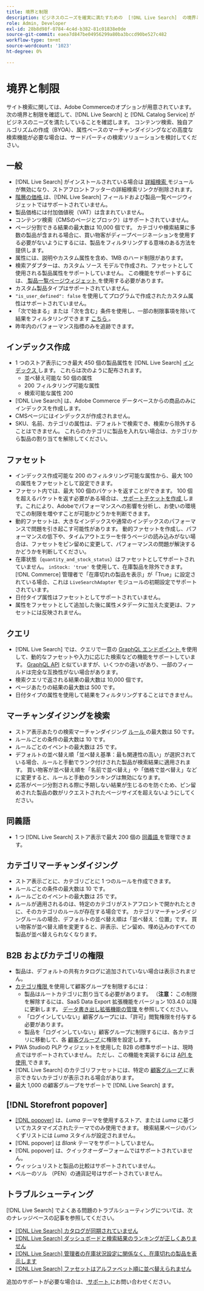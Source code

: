 ```yaml
---
title: 境界と制限
description: ビジネスのニーズを確実に満たすための  [!DNL Live Search]  の境界と制限について説明します。
role: Admin, Developer
exl-id: 28b8d98f-0784-4c4d-b382-81c01838e0de
source-git-commit: eaea7d847be04956299a80ba3bccd90be527c482
workflow-type: tm+mt
source-wordcount: '1023'
ht-degree: 0%

---
```


# 境界と制限

サイト検索に関しては、Adobe Commerceのオプションが用意されています。 次の境界と制限を確認して、[!DNL Live Search] と [!DNL Catalog Service] がビジネスのニーズを満たしていることを確認します。 コンテンツ検索、独自アルゴリズムの作成（BYOA）、属性ベースのマーチャンダイジングなどの高度な検索機能が必要な場合は、サードパーティの検索ソリューションを検討してください。

## 一般

- [!DNL Live Search] がインストールされている場合は [ 詳細検索 ](https://experienceleague.adobe.com/ja/docs/commerce-admin/catalog/catalog/search/search) モジュールが無効になり、ストアフロントフッターの詳細検索リンクが削除されます。
- [ 階層の価格 ](https://experienceleague.adobe.com/ja/docs/commerce-admin/catalog/products/pricing/product-price-tier) は、[!DNL Live Search] フィールドおよび製品一覧ページウィジェットではサポートされていません。
- 製品価格には付加価値税（VAT）は含まれていません。
- コンテンツ検索（CMSのページとブロック）はサポートされていません。
- ページ分割できる結果の最大数は 10,000 個です。 カテゴリや検索結果に多数の製品が含まれる場合に、買い物客がディープページネーションを使用する必要がないようにするには、製品をフィルタリングする意味のある方法を提供します。
- 属性には、説明やカスタム属性を含め、1MB のハード制限があります。
- 検索アダプターは、カスタム ソース モデルで作成され、ファセットとして使用される製品属性をサポートしていません。 この機能をサポートするには、[ 製品一覧ページウィジェット ](plp-styling.md) を使用する必要があります。
- カスタム製品タイプはサポートされていません。
- `"is_user_defined": false` を使用してプログラムで作成されたカスタム属性はサポートされていません。
- 「次で始まる」または「次を含む」条件を使用し、一部の制限事項を除いて結果をフィルタリングできます [ こちら ](https://developer.adobe.com/commerce/services/graphql/live-search/product-search/#limitations)。
- 昨年内のパフォーマンス指標のみを追跡できます。

## インデックス作成

- 1 つのストア表示につき最大 450 個の製品属性を [!DNL Live Search] [ インデックス ](indexing.md) します。 これらは次のように配布されます。
   - 並べ替え可能な 50 個の属性
   - 200 フィルタリング可能な属性
   - 検索可能な属性 200
- [!DNL Live Search] は、Adobe Commerce データベースからの商品のみにインデックスを作成します。
- CMSページにはインデックスが作成されません。
- SKU、名前、カテゴリの属性は、デフォルトで検索でき、検索から除外することはできません。 これらのカテゴリに製品を入れない場合は、カテゴリから製品の割り当てを解除してください。

## ファセット

- インデックス作成可能な 200 のフィルタリング可能な属性から、最大 100 の属性をファセットとして設定できます。
- ファセット内では、最大 100 個のバケットを返すことができます。 100 個を超えるバケットを返す必要がある場合は、[ サポートチケットを作成 ](https://experienceleague.adobe.com/ja/docs/commerce-knowledge-base/kb/help-center-guide/magento-help-center-user-guide) します。これにより、Adobeでパフォーマンスへの影響を分析し、お使いの環境でこの制限を増やすことが可能かどうかを判断できます。
- 動的ファセットは、大きなインデックスや通常のインデックスのパフォーマンスで問題を引き起こす可能性があります。 動的ファセットを作成し、パフォーマンスの低下や、タイムアウトエラーを伴うページの読み込みがない場合は、ファセットをピン留めに変更して、パフォーマンスの問題が解決するかどうかを判断してください。
- 在庫状態（`quantity_and_stock_status`）はファセットとしてサポートされていません。 `inStock: 'true'` を使用して、在庫製品を除外できます。 [!DNL Commerce] 管理者で「在庫切れの製品を表示」が「True」に設定されている場合、これは `LiveSearchAdapter` モジュールの初期設定でサポートされています。
- 日付タイプ属性はファセットとしてサポートされていません。
- 属性をファセットとして追加した後に属性メタデータに加えた変更は、ファセットには反映されません。

## クエリ

- [!DNL Live Search] では、クエリで一意の [GraphQL エンドポイント ](https://developer.adobe.com/commerce/services/graphql/live-search/) を使用して、動的なファセットや入力に応じた検索などの機能をサポートしています。 [GraphQL API](https://developer.adobe.com/commerce/webapi/graphql/) と似ていますが、いくつかの違いがあり、一部のフィールドは完全な互換性がない場合があります。
- 検索クエリで返される結果の最大数は 10,000 個です。
- ページあたりの結果の最大数は 500 です。
- 日付タイプの属性を使用して結果をフィルタリングすることはできません。

## マーチャンダイジングを検索

- ストア表示あたりの検索マーチャンダイジング [ ルール ](rules.md) の最大数は 50 です。
- ルールごとの条件の最大数は 10 です。
- ルールごとのイベントの最大数は 25 です。
- デフォルトの並べ替え順「並べ替え基準：最も関連性の高い」が選択されている場合、ルールと手動でランク付けされた製品が検索結果に適用されます。 買い物客が並べ替え順を「名前で並べ替え」や「価格で並べ替え」などに変更すると、ルールと手動のランキングは無効になります。
- 応答がページ分割される際に予期しない結果が生じるのを防ぐため、ピン留めされた製品の数がリクエストされたページサイズを超えないようにしてください。

## 同義語

- 1 つ [!DNL Live Search] ストア表示で最大 200 個の [ 同義語 ](synonyms.md) を管理できます。

## カテゴリマーチャンダイジング

- ストア表示ごとに、カテゴリごとに 1 つのルールを作成できます。
- ルールごとの条件の最大数は 10 です。
- ルールごとのイベントの最大数は 25 です。
- ルールが適用されるのは、特定のカテゴリがストアフロントで開かれたときに、そのカテゴリのルールが存在する場合です。 カテゴリマーチャンダイジングルールの場合、デフォルトの並べ替え順は「並べ替え：位置」です。 買い物客が並べ替え順を変更すると、非表示、ピン留め、埋め込みのすべての製品が並べ替えられなくなります。

## B2B およびカテゴリの権限

- 製品は、デフォルトの共有カタログに追加されていない場合は表示されません。
- [ カテゴリ権限 ](https://experienceleague.adobe.com/ja/docs/commerce-admin/catalog/categories/category-permissions) を使用して顧客グループを制限するには：
   - 製品はルートカテゴリに割り当てる必要があります。 （**注意：** この制限を解除するには、SaaS Data Export 拡張機能をバージョン 103.4.0 以降に更新します。 [ データ書き出し拡張機能の管理 ](../data-export/manage-extension.md) を参照してください。
   - 「ログインしていない」顧客グループには、「許可」閲覧権限を付与する必要があります。
   - 製品を「ログインしていない」顧客グループに制限するには、各カテゴリに移動して、各 [ 顧客グループ ](https://experienceleague.adobe.com/ja/docs/commerce-admin/b2b/shared-catalogs/catalog-shared-manage) に権限を設定します。
- PWA Studioの PLP ウィジェットを使用した B2B の標準サポートは、現時点ではサポートされていません。 ただし、この機能を実装するには [API を使用 ](install.md#pwa-support) できます。
- [!DNL Live Search] のカテゴリファセットには、特定の [ 顧客グループ ](https://experienceleague.adobe.com/ja/docs/commerce-admin/b2b/shared-catalogs/catalog-shared-manage) に表示できないカテゴリが表示される場合があります。
- 最大 1,000 の顧客グループをサポートで [!DNL Live Search] ます。

## [!DNL Storefront popover]

- [[!DNL popover]](storefront-popover.md) は、*Luma* テーマを使用するストア、または *Luma* に基づいてカスタマイズされたテーマでのみ使用できます。 検索結果ページのパンくずリストには *Luma* スタイルが設定されません。
- [!DNL popover] は *Blank* テーマをサポートしていません。
- [!DNL popover] は、クイックオーダーフォームではサポートされていません。
- ウィッシュリストと製品の比較はサポートされていません。
- ペルーのソル （PEN）の通貨記号はサポートされていません。

## トラブルシューティング

[!DNL Live Search] でよくある問題のトラブルシューティングについては、次のナレッジベースの記事を参照してください。

- [[!DNL Live Search]  カタログが同期されていません ](https://experienceleague.adobe.com/ja/docs/commerce-knowledge-base/kb/troubleshooting/miscellaneous/live-search-catalog-data-sync)
- [[!DNL Live Search]  ダッシュボードと検索結果のランキングが正しくありません ](https://experienceleague.adobe.com/ja/docs/commerce-knowledge-base/kb/troubleshooting/miscellaneous/live-search-dashboard-ranking-incorrect)
- [[!DNL Live Search]  管理者の在庫状況設定に関係なく、在庫切れの製品を表示します ](https://experienceleague.adobe.com/ja/docs/commerce-knowledge-base/kb/troubleshooting/miscellaneous/live-search-displays-out-of-stock-products)
- [[!DNL Live Search]  ファセットはアルファベット順に並べ替えられません ](https://experienceleague.adobe.com/ja/docs/commerce-knowledge-base/kb/troubleshooting/miscellaneous/live-search-facets-not-sorted)

追加のサポートが必要な場合は、[ サポート ](https://experienceleague.adobe.com/ja/docs/commerce-knowledge-base/kb/help-center-guide/magento-help-center-user-guide) にお問い合わせください。
